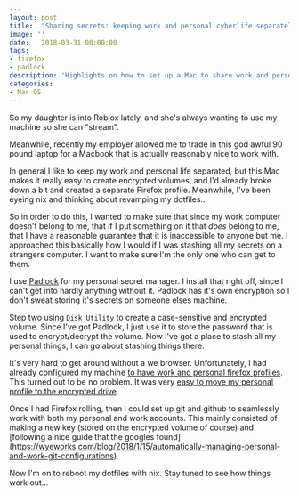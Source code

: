 ```yaml
---
layout: post
title:  "Sharing secrets: keeping work and personal cyberlife separately together"
image: ''
date:   2018-03-31 00:00:00
tags:
- firefox
- padlock
description: 'Highlights on how to set up a Mac to share work and personal accounts'
categories:
- Mac OS
---
```


So my daughter is into Roblox lately, and she's always wanting to use my machine so she can "stream".

Meanwhile, recently my employer allowed me to trade in this god awful 90 pound laptop for a Macbook
that is actually reasonably nice to work with.

In general I like to keep my work and personal life separated, but this Mac makes it really easy
to create encrypted volumes, and I'd already broke down a bit and created a separate Firefox profile.
Meanwhile, I've been eyeing nix and thinking about revamping my dotfiles...

So in order to do this, I wanted to make sure that since my work computer doesn't belong to me,
that if I put something on it that _does_ belong to me, that I have a reasonable guarantee that
it is inaccessible to anyone but me. I approached this basically how I would if I was stashing
all my secrets on a strangers computer. I want to make sure I'm the only one who can get to them.

I use [Padlock](https://www.padlock.io) for my personal secret manager. I install that right off,
since I can't get into hardly anything without it. Padlock has it's own encryption so I don't sweat
storing it's secrets on someone elses machine.

Step two using `Disk Utility` to create a case-sensitive and encrypted volume. Since I've got Padlock,
I just use it to store the password that is used to encrypt/decrypt the volume. Now I've got a place
to stash all my personal things, I can go about stashing things there.

It's very hard to get around without a we browser. Unfortunately, I had already configured my machine
[to have work and personal firefox profiles](https://developer.mozilla.org/en-US/Firefox/Multiple_profiles).
This turned out to be no problem. It was very [easy to move my personal profile to the encrypted drive](
https://wyeworks.com/blog/2018/1/15/automatically-managing-personal-and-work-git-configurations).

Once I had Firefox rolling, then I could set up git and github to seamlessly work with both my personal
and work accounts. This mainly consisted of making a new key (stored on the encrypted volume of course)
and [following a nice guide that the googles found]
(https://wyeworks.com/blog/2018/1/15/automatically-managing-personal-and-work-git-configurations).

Now I'm on to reboot my dotfiles with nix. Stay tuned to see how things work out...